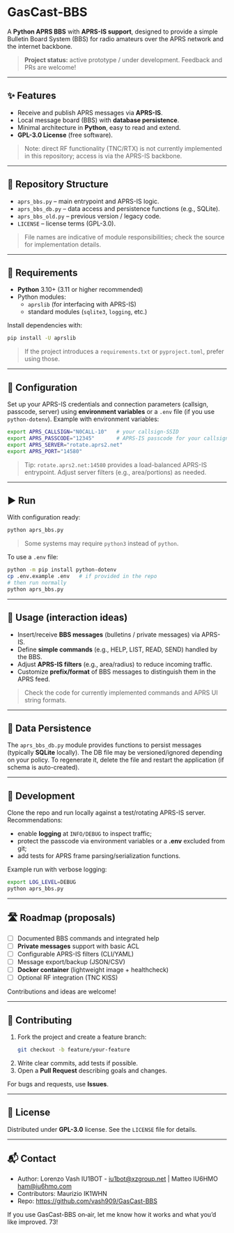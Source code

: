# GasCast-BBS

A **Python APRS BBS** with **APRS-IS support**, designed to provide a simple Bulletin Board System (BBS) for radio amateurs over the APRS network and the internet backbone.

> **Project status:** active prototype / under development. Feedback and PRs are welcome!

---

## ✨ Features

- Receive and publish APRS messages via **APRS-IS**.
- Local message board (BBS) with **database persistence**.
- Minimal architecture in **Python**, easy to read and extend.
- **GPL-3.0 License** (free software).

> Note: direct RF functionality (TNC/RTX) is not currently implemented in this repository; access is via the APRS-IS backbone.

---

## 🧭 Repository Structure

- `aprs_bbs.py` – main entrypoint and APRS-IS logic.
- `aprs_bbs_db.py` – data access and persistence functions (e.g., SQLite).
- `aprs_bbs_old.py` – previous version / legacy code.
- `LICENSE` – license terms (GPL-3.0).

> File names are indicative of module responsibilities; check the source for implementation details.

---

## 🚀 Requirements

- **Python** 3.10+ (3.11 or higher recommended)
- Python modules:
  - `aprslib` (for interfacing with APRS-IS)
  - standard modules (`sqlite3`, `logging`, etc.)

Install dependencies with:

```bash
pip install -U aprslib
```

> If the project introduces a `requirements.txt` or `pyproject.toml`, prefer using those.

---

## 🔧 Configuration

Set up your APRS-IS credentials and connection parameters (callsign, passcode, server) using **environment variables** or a `.env` file (if you use `python-dotenv`). Example with environment variables:

```bash
export APRS_CALLSIGN="N0CALL-10"   # your callsign-SSID
export APRS_PASSCODE="12345"       # APRS-IS passcode for your callsign
export APRS_SERVER="rotate.aprs2.net"
export APRS_PORT="14580"
```

> Tip: `rotate.aprs2.net:14580` provides a load-balanced APRS-IS entrypoint. Adjust server filters (e.g., area/portions) as needed.

---

## ▶️ Run

With configuration ready:

```bash
python aprs_bbs.py
```

> Some systems may require `python3` instead of `python`.

To use a `.env` file:

```bash
python -m pip install python-dotenv
cp .env.example .env   # if provided in the repo
# then run normally
python aprs_bbs.py
```

---

## 📨 Usage (interaction ideas)

- Insert/receive **BBS messages** (bulletins / private messages) via APRS-IS.
- Define **simple commands** (e.g., HELP, LIST, READ, SEND) handled by the BBS.
- Adjust **APRS-IS filters** (e.g., area/radius) to reduce incoming traffic.
- Customize **prefix/format** of BBS messages to distinguish them in the APRS feed.

> Check the code for currently implemented commands and APRS UI string formats.

---

## 💾 Data Persistence

The `aprs_bbs_db.py` module provides functions to persist messages (typically **SQLite** locally). The DB file may be versioned/ignored depending on your policy. To regenerate it, delete the file and restart the application (if schema is auto-created).

---

## 🧪 Development

Clone the repo and run locally against a test/rotating APRS-IS server. Recommendations:
- enable **logging** at `INFO/DEBUG` to inspect traffic;
- protect the passcode via environment variables or a **.env** excluded from git;
- add tests for APRS frame parsing/serialization functions.

Example run with verbose logging:

```bash
export LOG_LEVEL=DEBUG
python aprs_bbs.py
```

---

## 🛣️ Roadmap (proposals)

- [ ] Documented BBS commands and integrated help
- [ ] **Private messages** support with basic ACL
- [ ] Configurable APRS-IS filters (CLI/YAML)
- [ ] Message export/backup (JSON/CSV)
- [ ] **Docker container** (lightweight image + healthcheck)
- [ ] Optional RF integration (TNC KISS)

Contributions and ideas are welcome!

---

## 🤝 Contributing

1. Fork the project and create a feature branch:
   ```bash
   git checkout -b feature/your-feature
   ```
2. Write clear commits, add tests if possible.
3. Open a **Pull Request** describing goals and changes.

For bugs and requests, use **Issues**.

---

## 📝 License

Distributed under **GPL-3.0** license. See the `LICENSE` file for details.

---

## 📬 Contact

- Author: Lorenzo Vash IU1BOT - iu1bot@xzgroup.net | Matteo IU6HMO ham@iu6hmo.com
- Contributors: Maurizio IK1WHN
- Repo: https://github.com/vash909/GasCast-BBS

If you use GasCast-BBS on‑air, let me know how it works and what you’d like improved. 73!

